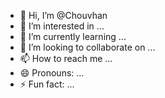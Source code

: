 - 👋 Hi, I’m @Chouvhan
- 👀 I’m interested in ...
- 🌱 I’m currently learning ...
- 💞️ I’m looking to collaborate on ...
- 📫 How to reach me ...
- 😄 Pronouns: ...
- ⚡ Fun fact: ...

<!---
Chouvhan/Chouvhan is a ✨ special ✨ repository because its `README.md` (this file) appears on your GitHub profile.
You can click the Preview link to take a look at your changes.
--->
